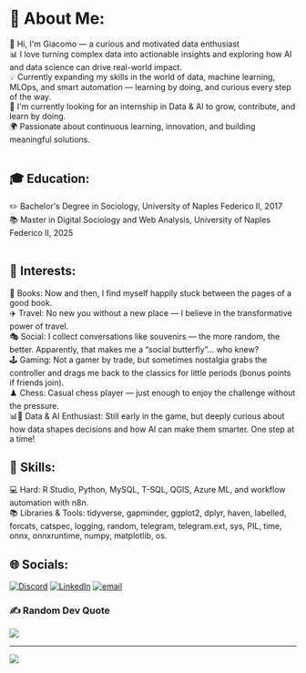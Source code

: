 # 💫 About Me:
👋 Hi, I'm Giacomo  — a curious and motivated data enthusiast<br>📊 I love turning complex data into actionable insights and exploring how AI and data science can drive real-world impact.<br>💡 Currently expanding my skills in the world of data, machine learning, MLOps, and smart automation — learning by doing, and curious every step of the way.<br>🎯 I'm currently looking for an internship in Data & AI to grow, contribute, and learn by doing.<br>🌍 Passionate about continuous learning, innovation, and building meaningful solutions.<br><br>

## 🎓 Education:
✏️ Bachelor's Degree in Sociology, University of Naples Federico II, 2017<br>📚 Master in Digital Sociology and Web Analysis, University of Naples Federico II, 2025<br><br>

## 🧩 Interests:
📖 Books: Now and then, I find myself happily stuck between the pages of a good book.<br>✈️ Travel: No new you without a new place — I believe in the transformative power of travel.<br>🎭 Social: I collect conversations like souvenirs — the more random, the better. Apparently, that makes me a “social butterfly”… who knew?<br>🕹️ Gaming: Not a gamer by trade, but sometimes nostalgia grabs the controller and drags me back to the classics for little periods (bonus points if friends join).<br>♟️ Chess: Casual chess player — just enough to enjoy the challenge without the pressure.<br>📊🤖 Data & AI Enthusiast: Still early in the game, but deeply curious about how data shapes decisions and how AI can make them smarter. One step at a time!<br>

## 🧰 Skills:
💻 Hard: R Studio, Python, MySQL, T-SQL, QGIS, Azure ML, and workflow automation with n8n.  <br>📚 Libraries & Tools: tidyverse, gapminder, ggplot2, dplyr, haven, labelled, forcats, catspec, logging, random, telegram, telegram.ext, sys, PIL, time, onnx, onnxruntime, numpy, matplotlib, os.<br>

## 🌐 Socials:
[![Discord](https://img.shields.io/badge/Discord-%237289DA.svg?logo=discord&logoColor=white)](https://discord.gg/jaymee3) [![LinkedIn](https://img.shields.io/badge/LinkedIn-%230077B5.svg?logo=linkedin&logoColor=white)](https://linkedin.com/in/giacomo-prato-1a0734209) [![email](https://img.shields.io/badge/Email-D14836?logo=gmail&logoColor=white)](mailto:prato.giacomo97@gmail.com)<br> 

### ✍️ Random Dev Quote
![](https://quotes-github-readme.vercel.app/api?type=horizontal&theme=radical)

---
[![](https://visitcount.itsvg.in/api?id=Jaymeee3&icon=0&color=0)](https://visitcount.itsvg.in)

<!-- Proudly created with GPRM ( https://gprm.itsvg.in ) -->
